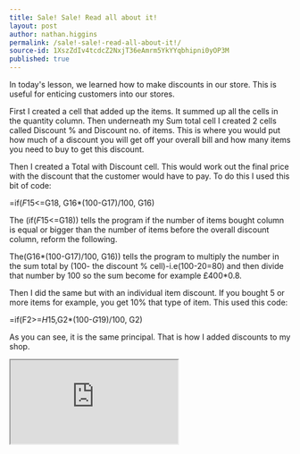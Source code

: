 ```yaml
---
title: Sale! Sale! Read all about it!
layout: post
author: nathan.higgins
permalink: /sale!-sale!-read-all-about-it!/
source-id: 1XszZdIv4tcdcZ2NxjT36eAmrm5YkYYqbhipni0yOP3M
published: true
---
```

In today's lesson, we learned how to make discounts in our store. This is useful for enticing customers into our stores.

First I created a cell that added up the items. It summed up all the cells in the quantity column. Then underneath my Sum total cell I created 2 cells called Discount % and Discount no. of items. This is where you would put how much of a discount you will get off your overall bill and how many items you need to buy to get this discount.

Then I created a Total with Discount cell. This would work out the final price with the discount that the customer would have to pay. To do this I used this bit of code:

=if($F$15<=G18, G16*(100-G17)/100, G16)

The (if($F$15<=G18)) tells the program if the number of items bought column is equal or bigger than the number of items before the overall discount column, reform the following.

The(G16*(100-G17)/100, G16)) tells the program to multiply the number in the sum total by (100- the discount % cell)-i.e(100-20=80) and then divide that number by 100 so the sum become for example £400*0.8.

Then I did the same but with an individual item discount. If you bought 5 or more items for example, you get 10% that type of item. This used this code:

=if(F2>=$H$15,G2*(100-$G$19)/100, G2)

As you can see, it is the same principal. That is how I added discounts to my shop.

<iframe src="https://docs.google.com/spreadsheets/d/e/2PACX-1vTFxbTYrD7oE65CCmsaNBkBe416z-Hu8ndkkVyP3mLqcDcuXuE84_vYvVjQZOZQvwJ0SrOx2_L3tBzT/pubhtml?widget=true&amp;headers=false"></iframe>

